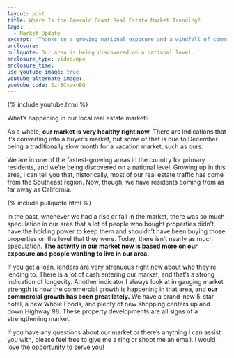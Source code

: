 ```yaml
---
layout: post
title: Where Is the Emerald Coast Real Estate Market Trending?
tags:
  - Market Update
excerpt: 'Thanks to a growing national exposure and a windfall of commercial development, our real estate market is very healthy.'
enclosure:
pullquote: Our area is being discovered on a national level.
enclosure_type: video/mp4
enclosure_time:
use_youtube_image: true
youtube_alternate_image:
youtube_code: EzrBCxwxnBQ
---
```



{% include youtube.html %}

What’s happening in our local real estate market?

As a whole, **our market is very healthy right now.** There are indications that it’s converting into a buyer’s market, but some of that is due to December being a traditionally slow month for a vacation market, such as ours.

We are in one of the fastest-growing areas in the country for primary residents, and we’re being discovered on a national level. Growing up in this area, I can tell you that, historically, most of our real estate traffic has come from the Southeast region. Now, though, we have residents coming from as far away as California.

{% include pullquote.html %}

In the past, whenever we had a rise or fall in the market, there was so much speculation in our area that a lot of people who bought properties didn’t have the holding power to keep them and shouldn’t have been buying those properties on the level that they were. Today, there isn’t nearly as much speculation. **The activity in our market now is based more on our exposure and people wanting to live in our area.**

If you get a loan, lenders are very strenuous right now about who they’re lending to. There is a lot of cash entering our market, and that’s a strong indication of longevity. Another indicator I always look at in gauging market strength is how the commercial growth is happening in that area, and **our commercial growth has been great lately.** We have a brand-new 5-star hotel, a new Whole Foods, and plenty of new shopping centers up and down Highway 98. These property developments are all signs of a strengthening market.

If you have any questions about our market or there’s anything I can assist you with, please feel free to give me a ring or shoot me an email. I would love the opportunity to serve you!